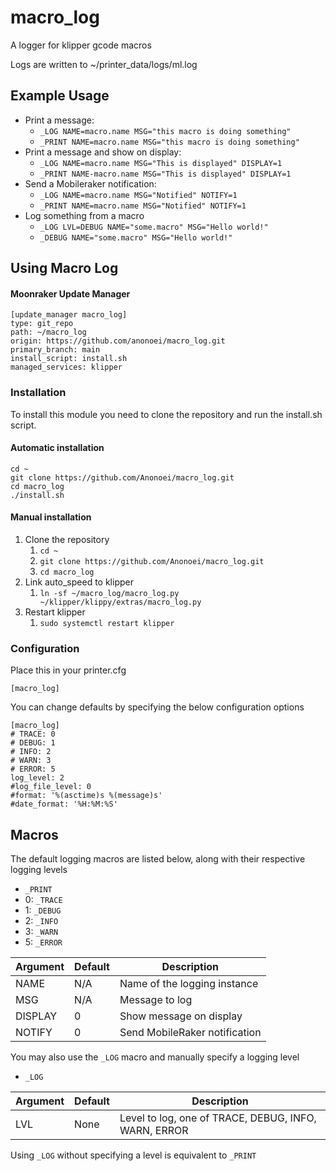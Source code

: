 # macro_log
 A logger for klipper gcode macros

Logs are written to ~/printer_data/logs/ml.log

## Example Usage
 - Print a message:
   - `_LOG NAME=macro.name MSG="this macro is doing something"`
   - `_PRINT NAME=macro.name MSG="this macro is doing something"`
 - Print a message and show on display:
   - `_LOG NAME=macro.name MSG="This is displayed" DISPLAY=1`
   - `_PRINT NAME-macro.name MSG="This is displayed" DISPLAY=1`
 - Send a Mobileraker notification:
   - `_LOG NAME=macro.name MSG="Notified" NOTIFY=1`
   - `_PRINT NAME=macro.name MSG="Notified" NOTIFY=1`
 - Log something from a macro
   - `_LOG LVL=DEBUG NAME="some.macro" MSG="Hello world!"`
   - `_DEBUG NAME="some.macro" MSG="Hello world!"`

## Using Macro Log
#### Moonraker Update Manager
```
[update_manager macro_log]
type: git_repo
path: ~/macro_log
origin: https://github.com/anonoei/macro_log.git
primary_branch: main
install_script: install.sh
managed_services: klipper
```

### Installation
To install this module you need to clone the repository and run the install.sh script.

#### Automatic installation
```
cd ~
git clone https://github.com/Anonoei/macro_log.git
cd macro_log
./install.sh
```

#### Manual installation
1.  Clone the repository
    1. `cd ~`
    2. `git clone https://github.com/Anonoei/macro_log.git`
    3. `cd macro_log`
2.  Link auto_speed to klipper
    1. `ln -sf ~/macro_log/macro_log.py ~/klipper/klippy/extras/macro_log.py`
3.  Restart klipper
    1. `sudo systemctl restart klipper`

### Configuration
Place this in your printer.cfg
```
[macro_log]
```
You can change defaults by specifying the below configuration options
```
[macro_log]
# TRACE: 0
# DEBUG: 1
# INFO: 2
# WARN: 3
# ERROR: 5
log_level: 2
#log_file_level: 0
#format: '%(asctime)s %(message)s'
#date_format: '%H:%M:%S'
```

## Macros
 The default logging macros are listed below, along with their respective logging levels

 - `_PRINT`
 - 0: `_TRACE`
 - 1: `_DEBUG`
 - 2: `_INFO`
 - 3: `_WARN`
 - 5: `_ERROR`

 Argument | Default | Description
 -------- | ------- | -----------
 NAME     | N/A     | Name of the logging instance
 MSG      | N/A     | Message to log
 DISPLAY  | 0       | Show message on display
 NOTIFY   | 0       | Send MobileRaker notification

You may also use the `_LOG` macro and manually specify a logging level

 - `_LOG`

 Argument | Default | Description
 -------- | ------- | -----------
 LVL      | None    | Level to log, one of TRACE, DEBUG, INFO, WARN, ERROR

Using `_LOG` without specifying a level is equivalent to `_PRINT`
